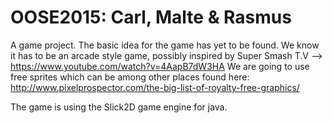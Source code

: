 # OOSE2015: Carl, Malte & Rasmus
A game project.
The basic idea for the game has yet to be found. We know it has to be an arcade style game, possibly inspired by Super Smash T.V --> https://www.youtube.com/watch?v=4AapB7dW3HA
We are going to use free sprites which can be among other places found here:
http://www.pixelprospector.com/the-big-list-of-royalty-free-graphics/

The game is using the Slick2D game engine for java. 